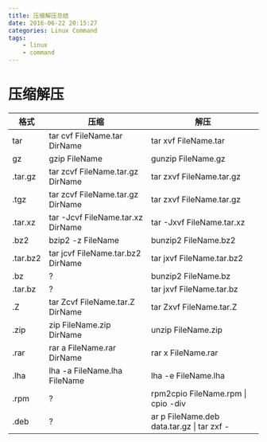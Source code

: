 ```yaml
---
title: 压缩解压总结
date: 2016-06-22 20:15:27
categories: Linux Command
tags: 
    - linux
    - command
---
```


# 压缩解压

格式 | 压缩 | 解压
---|---|---
tar | tar cvf FileName.tar DirName | tar xvf FileName.tar
 gz | gzip FileName | gunzip FileName.gz 
 .tar.gz | tar zcvf FileName.tar.gz DirName |  tar zxvf FileName.tar.gz
 .tgz | tar zcvf FileName.tar.gz DirName |  tar zxvf FileName.tar.gz
 .tar.xz | tar -Jcvf FileName.tar.xz DirName | tar -Jxvf FileName.tar.xz
 .bz2 |  bzip2 -z FileName | bunzip2 FileName.bz2
.tar.bz2 | tar jcvf FileName.tar.bz2 DirName | tar jxvf FileName.tar.bz2
.bz | ? | bunzip2 FileName.bz
.tar.bz | ? | tar jxvf FileName.tar.bz
.Z | tar Zcvf FileName.tar.Z DirName | tar Zxvf FileName.tar.Z
.zip | zip FileName.zip DirName | unzip FileName.zip
.rar | rar a FileName.rar DirName | rar x FileName.rar
.lha | lha -a FileName.lha FileName | lha -e FileName.lha
.rpm | ? |  rpm2cpio FileName.rpm &#124; cpio -div
.deb | ? | ar p FileName.deb data.tar.gz &#124; tar zxf -
